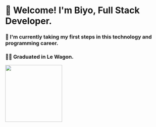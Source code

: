 # 👋 Welcome! I'm Biyo, Full Stack Developer.

### 👀 I'm currently taking my first steps in this technology and programming career.
### 👩‍🎓 Graduated in Le Wagon.
<a href="https://github.com/PabloEscales">
  <img height="180em" src="https://camo.githubusercontent.com/a430a55707d5021bcbb23e07ebf9b968400b84b408ddfae290a7d0e4ec0b5d23/68747470733a2f2f6769746875622d726561646d652d73746174732e76657263656c2e6170702f6170693f757365726e616d653d53616c657353746566616e79267468656d653d64726163756c612673686f775f69636f6e733d74727565" data-canonical-src="https://github-readme-stats.vercel.app/api?username=PabloEscales&amp;theme=dracula&amp;show_icons=true" style="max-width: 100%;">
</a>
